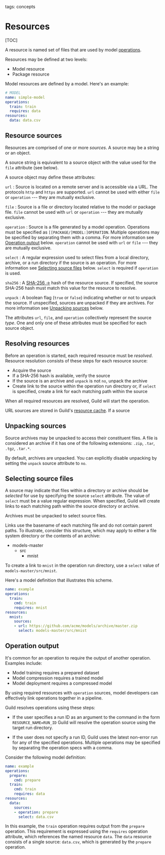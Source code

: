 tags: concepts

# Resources

[TOC]

A resource is named set of files that are used by model
[operations](/docs/operations/).

Resources may be defined at two levels:

- Model resource
- Package resource

Model resources are defined by a model. Here's an example:

``` yaml
# MODEL
name: simple-model
operations:
  train: train
  requires: data
resources:
  data: data.csv
```

## Resource sources

Resources are comprised of one or more *sources*. A source may be a
string or an object.

A source string is equivalent to a source object with the value used
for the `file` attribute (see below).

A source object may define these attributes:

`url`
: Source is located on a remote server and is accessible via a
  URL. The protocols `http` and `https` are supported. `url` cannot be
  used with either `file` or `operation` --- they are mutually
  exclusive.

`file`
: Source is a file or directory located relative to the model or
  package file. `file` cannot be used with `url` or `operation` ---
  they are mutually exclusive.

`operation`
: Source is a file generated by a model operation. Operations must be
  specified as `[[PACKAGE/]MODEL:]OPERATION`. Multiple operations may
  be specified by separating them with a comma. For more information
  see [Operation output](#operation-output) below. `operation` cannot
  be used with `url` or `file` --- they are mutually exclusive.

`select`
: A regular expression used to select files from a local directory,
  archive, or a run directory if the source is an operation. For more
  information see [Selecting source files](#selecting-source-files)
  below. `select` is required if `operation` is used.

`sha256`
: A [SHA-256 ->](https://en.wikipedia.org/wiki/SHA-2) hash of the
  resource source. If specified, the source SHA-256 hash must match
  this value for the resource to resolve.

`unpack`
: A boolean flag (`true` or `false`) indicating whether or not to
  unpack the source. If unspecified, sources are unpacked if they are
  archives. For more information see [Unpacking
  sources](#unpacking-sources) below.

The attributes `url`, `file`, and `operation` collectively represent
the source *type*. One and only one of these attributes must be
specified for each source object.

## Resolving resources

Before an operation is started, each required resource must be
*resolved*. Resource resolution consists of these steps for each
resource source:

- Acquire the source
- If a SHA-256 hash is available, verify the source
- If the source is an archive and `unpack` is not `no`, unpack the
  archive
- Create link to the source within the operation run directory or, if
  `select` is specified, create a link for each matching path within
  the source

When all required resources are resolved, Guild will start the
operation.

URL sources are stored in Guild's [resource
cache](term:resource-cache). If a source

## Unpacking sources

Source archives may be unpacked to access their constituent files. A
file is considered an archive if it has one of the following
extensions: ``.zip``, ``.tar``, ``.tgz``, ``.tar.*``.

By default, archives are unpacked. You can explicitly disable
unpacking by setting the `unpack` source attribute to ``no``.

## Selecting source files

A source may indicate that files within a directory or archive should
be *selected* for use by specifying the source `select` attribute. The
value of `select` must be a value regular expression. When specified,
Guild will create links to each matching path within the source
directory or archive.

Archives must be unpacked to select source files.

Links use the basename of each matching file and do not contain parent
paths. To illustrate, consider this structure, which may apply to
either a file system directory or the contents of an archive:

<div class="file-tree">
<ul>
<li class="is-folder open">models-master
 <ul>
 <li class="is-folder open">src
  <ul>
  <li class="is-folder">mnist
  </ul>
 </li>
 </ul>
</li>
</ul>
</div>

To create a link to ``mnist`` in the operation run directory, use a
`select` value of ``models-master/src/mnist``.

Here's a model definition that illustrates this scheme.

``` yaml
name: example
operations:
  train:
    cmd: train
    requires: mnist
resources:
  mnist:
    sources:
    - url: https://github.com/acme/models/archive/master.zip
      select: models-master/src/mnist
```

## Operation output

It's common for an operation to require the output of another
operation. Examples include:

- Model training requires a prepared dataset
- Model compression requires a trained model
- Model deployment requires a compressed model

By using required resources with `operation` sources, model developers
can effectively link operations together in a pipeline.

Guild resolves operations using these steps:

- If the user specifies a run ID as an argument to the [](cmd:run)
  command in the form ``RESOURCE_NAME=RUN_ID`` Guild will resolve the
  operation source using the target run directory.

- If the user does not specify a run ID, Guild uses the latest
  non-error run for any of the specified operations. Multiple
  operations may be specified by separating the operation specs with a
  comma.

Consider the following model definition:

``` yaml
name: example
operations:
  prepare:
    cmd: prepare
  train:
    cmd: train
    requires: data
resources:
  data:
    sources:
    - operation: prepare
      select: data.csv
```

In this example, the `train` operation requires output from the
`prepare` operation. This requirement is expressed using the
`requires` operation attribute, which references the named resource
``data``. The `data` resource consists of a single source:
``data.csv``, which is generated by the `prepare` operation.
